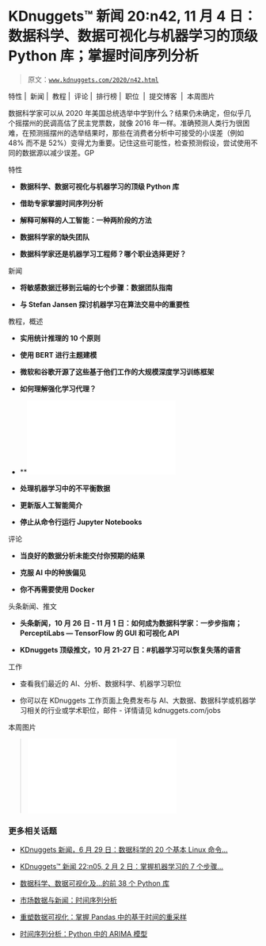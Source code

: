 # KDnuggets™ 新闻 20:n42, 11 月 4 日：数据科学、数据可视化与机器学习的顶级 Python 库；掌握时间序列分析

> 原文：[`www.kdnuggets.com/2020/n42.html`](https://www.kdnuggets.com/2020/n42.html)

特性 |  新闻 |  教程 |  评论 |  排行榜 |  职位  |  提交博客  |  本周图片

数据科学家可以从 2020 年美国总统选举中学到什么？结果仍未确定，但似乎几个摇摆州的民调高估了民主党票数，就像 2016 年一样。准确预测人类行为很困难，在预测摇摆州的选举结果时，那些在消费者分析中可接受的小误差（例如 48% 而不是 52%）变得尤为重要。记住这些可能性，检查预测假设，尝试使用不同的数据源以减少误差。GP

特性

+   **数据科学、数据可视化与机器学习的顶级 Python 库**

+   **借助专家掌握时间序列分析**

+   **解释可解释的人工智能：一种两阶段的方法**

+   **数据科学家的缺失团队**

+   **数据科学家还是机器学习工程师？哪个职业选择更好？**

新闻

+   **将敏感数据迁移到云端的七个步骤：数据团队指南**

+   **与 Stefan Jansen 探讨机器学习在算法交易中的重要性**

教程，概述

+   **实用统计推理的 10 个原则**

+   **使用 BERT 进行主题建模**

+   **微软和谷歌开源了这些基于他们工作的大规模深度学习训练框架**

+   **如何理解强化学习代理？**

+   **![银色博客在 Google Colab 中使用 PyTorch 构建神经网络**](img/building-neural-networks-pytorch-google-colab.html)

+   **处理机器学习中的不平衡数据**

+   **更新版人工智能简介**

+   **停止从命令行运行 Jupyter Notebooks**

评论

+   **当良好的数据分析未能交付你预期的结果**

+   **克服 AI 中的种族偏见**

+   **你不再需要使用 Docker**

头条新闻、推文

+   **头条新闻，10 月 26 日 - 11 月 1 日：如何成为数据科学家：一步步指南；PerceptiLabs — TensorFlow 的 GUI 和可视化 API**

+   **KDnuggets 顶级推文，10 月 21-27 日：#机器学习可以恢复失落的语言**

工作

+   查看我们最近的 AI、分析、数据科学、机器学习职位

+   你可以在 KDnuggets 工作页面上免费发布与 AI、大数据、数据科学或机器学习相关的行业或学术职位，邮件 - 详情请见 kdnuggets.com/jobs

本周图片

> ![数据科学、数据可视化、机器学习的顶级 Python 库数据科学、数据可视化、机器学习的顶级 Python 库；](img/top-python-libraries-data-science-data-visualization-machine-learning.html)

### 更多相关话题

+   [KDnuggets 新闻，6 月 29 日：数据科学的 20 个基本 Linux 命令…](https://www.kdnuggets.com/2022/n26.html)

+   [KDnuggets™ 新闻 22:n05, 2 月 2 日：掌握机器学习的 7 个步骤…](https://www.kdnuggets.com/2022/n05.html)

+   [数据科学、数据可视化及…的前 38 个 Python 库](https://www.kdnuggets.com/2020/11/top-python-libraries-data-science-data-visualization-machine-learning.html)

+   [市场数据与新闻：时间序列分析](https://www.kdnuggets.com/2022/06/market-data-news-time-series-analysis.html)

+   [重塑数据可视化：掌握 Pandas 中的基于时间的重采样](https://www.kdnuggets.com/revamping-data-visualization-mastering-timebased-resampling-in-pandas)

+   [时间序列分析：Python 中的 ARIMA 模型](https://www.kdnuggets.com/2023/08/times-series-analysis-arima-models-python.html)
